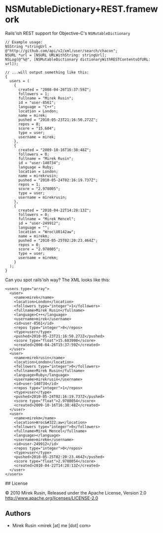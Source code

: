 # NSMutableDictionary+REST.framework

Rails'ish REST support for Objective-C's `NSMutableDictionary`

    // Example usage:
    NSString *stringUrl = @"http://github.com/api/v2/xml/user/search/chacon";
    NSURL *url = [NSURL URLWithString: stringUrl];
    NSLog(@"%@", [NSMutableDictionary dictionaryWithRESTContentsOfURL: url]);
    
    // ...will output something like this:
    {
      users = (
        {
          created = "2008-04-26T15:37:59Z";
          followers = 1;
          fullname = "Mirek Rusin";
          id = "user-8561";
          language = "C++";
          location = London;
          name = mirek;
          pushed = "2010-05-23T21:16:50.272Z";
          repos = 8;
          score = "15.604";
          type = user;
          username = mirek;
        },
        {
          created = "2009-10-16T16:38:48Z";
          followers = 0;
          fullname = "Mirek Rusin";
          id = "user-140734";
          language = Ruby;
          location = London;
          name = mirekrusin;
          pushed = "2010-05-24T02:16:19.737Z";
          repos = 1;
          score = "2.978005";
          type = user;
          username = mirekrusin;
        },
        {
          created = "2010-04-22T14:28:13Z";
          followers = 0;
          fullname = "Mirek Mencel";
          id = "user-249912";
          language = "";
          location = "Wroc\U0142aw";
          name = mirekm;
          pushed = "2010-05-25T02:20:23.464Z";
          repos = 0;
          score = "2.978005";
          type = user;
          username = mirekm;
        }
      );
    }
    
Can you spot rails'ish way? The XML looks like this:

    <users type="array"> 
      <user> 
        <name>mirek</name> 
        <location>London</location> 
        <followers type="integer">1</followers> 
        <fullname>Mirek Rusin</fullname> 
        <language>C++</language> 
        <username>mirek</username> 
        <id>user-8561</id> 
        <repos type="integer">8</repos> 
        <type>user</type> 
        <pushed>2010-05-23T21:16:50.272Z</pushed> 
        <score type="float">15.603998</score> 
        <created>2008-04-26T15:37:59Z</created> 
      </user> 
      <user> 
        <name>mirekrusin</name> 
        <location>London</location> 
        <followers type="integer">0</followers> 
        <fullname>Mirek Rusin</fullname> 
        <language>Ruby</language> 
        <username>mirekrusin</username> 
        <id>user-140734</id> 
        <repos type="integer">1</repos> 
        <type>user</type> 
        <pushed>2010-05-24T02:16:19.737Z</pushed> 
        <score type="float">2.9780054</score> 
        <created>2009-10-16T16:38:48Z</created> 
      </user> 
      <user> 
        <name>mirekm</name> 
        <location>Wroc&#322;aw</location> 
        <followers type="integer">0</followers> 
        <fullname>Mirek Mencel</fullname> 
        <language></language> 
        <username>mirekm</username> 
        <id>user-249912</id> 
        <repos type="integer">0</repos> 
        <type>user</type> 
        <pushed>2010-05-25T02:20:23.464Z</pushed> 
        <score type="float">2.9780054</score> 
        <created>2010-04-22T14:28:13Z</created> 
      </user> 
    </users>

## License

© 2010 Mirek Rusin, Released under the Apache License, Version 2.0
http://www.apache.org/licenses/LICENSE-2.0

## Authors

* Mirek Rusin <mirek [at] me [dot] com>
